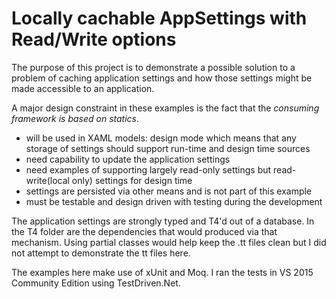Locally cachable AppSettings with Read/Write options
====================================================

The purpose of this project is to demonstrate a possible solution to a problem of caching application settings
and how those settings might be made accessible to an application. 

A major design constraint in these examples is the fact that the *consuming framework is based on statics*.

* will be used in XAML models: design mode which means that any storage of settings should support run-time and design time sources
* need capability to update the application settings
* need examples of supporting largely read-only settings but read-write(local only) settings for design time
* settings are persisted via other means and is not part of this example
* must be testable and design driven with testing during the development

The application settings are strongly typed and T4'd out of a database. In the T4 folder are the dependencies
that would produced via that mechanism. Using partial classes would help keep the .tt files clean but I did not
attempt to demonstrate the tt files here.

The examples here make use of xUnit and Moq. I ran the tests in VS 2015 Community Edition using TestDriven.Net.



